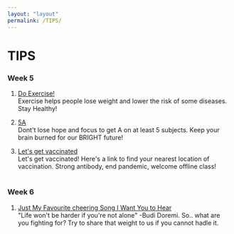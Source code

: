 ```yaml
---
layout: "layout"
permalink: /TIPS/
---
```


# TIPS

### Week 5<br>

1. [Do Exercise!](https://www.health.qld.gov.au/news-events/news/30-ways-to-get-active-exercise-fun)<br>
Exercise helps people lose weight and lower the risk of some diseases. Stay Healthy!

2. [5A](https://www.fnu.edu/7-techniques-improve-study-habits/)<br>
Dont't lose hope and focus to get A on at least 5 subjects. Keep your brain burned for our BRIGHT future!

3. [Let's get vaccinated](https://en.wikipedia.org/wiki/3)<br>
Let's get vaccinated! Here's a link to find your nearest location of vaccination. Strong antibody, end pandemic, welcome offline class!

#

### Week 6<br>

1. [Just My Favourite cheering Song I Want You to Hear](https://www.youtube.com/watch?v=qZIQAk-BUEc)<br>
"Life won't be harder if you're not alone" -Budi Doremi. So.. what are you fighting for? Try to share that weight to us if you cannot hadle it.

